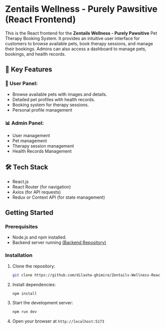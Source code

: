 # **Zentails Wellness - Purely Pawsitive (React Frontend)**
This is the React frontend for the **Zentails Wellness - Purely Pawsitive** Pet Therapy Booking System. It provides an intuitive user interface for customers to browse available pets, book therapy sessions, and manage their bookings. Admins can also access a dashboard to manage pets, bookings, and health records.

## **📌 Key Features**

### **👤 User Panel:**
* Browse available pets with images and details.
* Detailed pet profiles with health records.
* Booking system for therapy sessions.
* Personal profile management
### **📊 Admin Panel:**
* User management
* Pet management
* Therapy session management
* Health Records Management

## **🛠 Tech Stack**

* React.js
* React Router (for navigation)
* Axios (for API requests)
* Redux or Context API (for state management)

## **Getting Started**

### **Prerequisites**

* Node.js and npm installed.
* Backend server running [(Backend Repository)](https://github.com/dilasha-ghimire/Zentails-Wellness-Server)


### **Installation**

1.  Clone the repository:
    ```bash
    git clone https://github.com/dilasha-ghimire/Zentails-Wellness-React.git
    ```
2.  Install dependencies:
    ```bash
    npm install
    ```
3.  Start the development server:
    ```bash
    npm run dev
    ```
4.  Open your browser at `http://localhost:5173`
